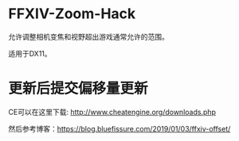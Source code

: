 # FFXIV-Zoom-Hack
允许调整相机变焦和视野超出游戏通常允许的范围。

适用于DX11。

# 更新后提交偏移量更新
CE可以在这里下载: http://www.cheatengine.org/downloads.php

然后参考博客：<https://blog.bluefissure.com/2019/01/03/ffxiv-offset/> 


